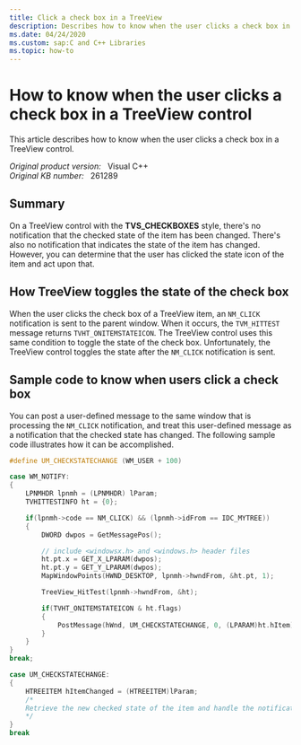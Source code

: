 ```yaml
---
title: Click a check box in a TreeView
description: Describes how to know when the user clicks a check box in a TreeView control.
ms.date: 04/24/2020
ms.custom: sap:C and C++ Libraries
ms.topic: how-to
---
```

# How to know when the user clicks a check box in a TreeView control

This article describes how to know when the user clicks a check box in a TreeView control.

_Original product version:_ &nbsp;  Visual C++  
_Original KB number:_ &nbsp; 261289

## Summary

On a TreeView control with the **TVS_CHECKBOXES** style, there's no notification that the checked state of the item has been changed. There's also no notification that indicates the state of the item has changed. However, you can determine that the user has clicked the state icon of the item and act upon that.

## How TreeView toggles the state of the check box

When the user clicks the check box of a TreeView item, an `NM_CLICK` notification is sent to the parent window. When it occurs, the `TVM_HITTEST` message returns `TVHT_ONITEMSTATEICON`. The TreeView control uses this same condition to toggle the state of the check box. Unfortunately, the TreeView control toggles the state after the `NM_CLICK` notification is sent.

## Sample code to know when users click a check box

You can post a user-defined message to the same window that is processing the `NM_CLICK` notification, and treat this user-defined message as a notification that the checked state has changed. The following sample code illustrates how it can be accomplished.

```cpp
#define UM_CHECKSTATECHANGE (WM_USER + 100)

case WM_NOTIFY:
{
    LPNMHDR lpnmh = (LPNMHDR) lParam;
    TVHITTESTINFO ht = {0};

    if(lpnmh->code == NM_CLICK) && (lpnmh->idFrom == IDC_MYTREE))
    {
        DWORD dwpos = GetMessagePos();

        // include <windowsx.h> and <windows.h> header files
        ht.pt.x = GET_X_LPARAM(dwpos);
        ht.pt.y = GET_Y_LPARAM(dwpos);
        MapWindowPoints(HWND_DESKTOP, lpnmh->hwndFrom, &ht.pt, 1);

        TreeView_HitTest(lpnmh->hwndFrom, &ht);

        if(TVHT_ONITEMSTATEICON & ht.flags)
        {
            PostMessage(hWnd, UM_CHECKSTATECHANGE, 0, (LPARAM)ht.hItem);
        }
    }
}
break;

case UM_CHECKSTATECHANGE:
{
    HTREEITEM hItemChanged = (HTREEITEM)lParam;
    /*
    Retrieve the new checked state of the item and handle the notification.
    */
}
break
```
